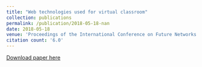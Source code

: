 ```yaml
---
title: "Web technologies used for virtual classroom"
collection: publications
permalink: /publication/2018-05-18-nan
date: 2018-05-18
venue: 'Proceedings of the International Conference on Future Networks and'
citation count: '6.0'
---
```

[Download paper here](https://scholar.google.com/citations?view_op=view_citation&hl=en&user=CCckbEUAAAAJ&cstart=20&pagesize=80&citation_for_view=CCckbEUAAAAJ:f2IySw72cVMC)
